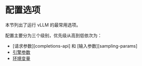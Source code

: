# 配置选项

本节列出了运行 vLLM 的最常用选项。

配置主要分为三个级别，优先级从高到低依次为：

- [请求参数][completions-api] 和 [输入参数][sampling-params]
- [引擎参数](./engine_args.md)
- [环境变量](./env_vars.md)